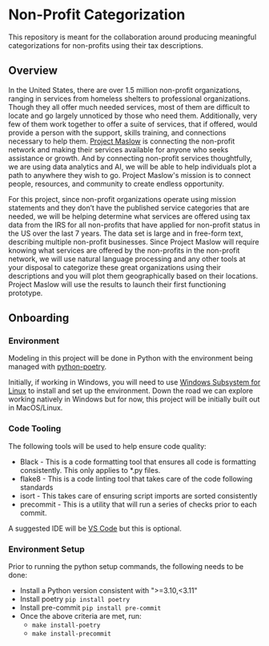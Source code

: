 # Non-Profit Categorization

This repository is meant for the collaboration around producing meaningful categorizations for non-profits using their tax descriptions.

## Overview

In the United States, there are over 1.5 million non-profit organizations, ranging in services from homeless shelters to professional organizations. Though they all offer much needed services, most of them are difficult to locate and go largely unnoticed by those who need them. Additionally, very few of them work together to offer a suite of services, that if offered, would provide a person with the support, skills training, and connections necessary to help them. [Project Maslow](https://www.projectmaslow.org/) is connecting the non-profit network and making their services available for anyone who seeks assistance or growth. And by connecting non-profit services thoughtfully, we are using data analytics and AI, we will be able to help individuals plot a path to anywhere they wish to go. Project Maslow's mission is to connect people, resources, and community to create endless opportunity.

For this project, since non-profit organizations operate using mission statements and they don’t have the published service categories that are needed, we will be helping determine what services are offered using tax data from the IRS for all non-profits that have applied for non-profit status in the US over the last 7 years. The data set is large and in free-form text, describing multiple non-profit businesses. Since Project Maslow will require knowing what services are offered by the non-profits in the non-profit network, we will use natural language processing and any other tools at your disposal to categorize these great organizations using their descriptions and you will plot them geographically based on their locations. Project Maslow will use the results to launch their first functioning prototype.

## Onboarding

### Environment

Modeling in this project will be done in Python with the environment being managed with [python-poetry](https://python-poetry.org/).

Initially, if working in Windows, you will need to use [Windows Subsystem for Linux](https://docs.microsoft.com/en-us/windows/wsl/about) to install and set up the environment.  Down the road we can explore working natively in Windows but for now, this project will be initially built out in MacOS/Linux.

### Code Tooling

The following tools will be used to help ensure code quality:

* Black - This is a code formatting tool that ensures all code is formatting consistently. This only applies to *.py files.
* flake8 - This is a code linting tool that takes care of the code following standards
* isort - This takes care of ensuring script imports are sorted consistently
* precommit - This is a utility that will run a series of checks prior to each commit.

A suggested IDE will be [VS Code](https://code.visualstudio.com/) but this is optional.

### Environment Setup

Prior to running the python setup commands, the following needs to be done:

* Install a Python version consistent with ">=3.10,<3.11"
* Install poetry `pip install poetry`
* Install pre-commit `pip install pre-commit`
* Once the above criteria are met, run:
  * `make install-poetry`
  * `make install-precommit`
